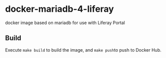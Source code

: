 # docker-mariadb-4-liferay
docker image based on mariadb for use with Liferay Portal

## Build

Execute `make build` to build the image, and `make push`to push to Docker Hub.